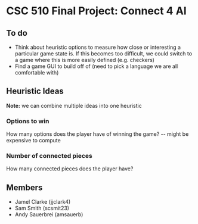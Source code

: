 # CSC 510 Final Project: Connect 4 AI

## To do
- Think about heuristic options to measure how close or interesting a particular game state is. If this becomes too difficult, we could switch to a game where this is more easily defined (e.g. checkers)
- Find a game GUI to build off of (need to pick a language we are all comfortable with)

## Heuristic Ideas
**Note:** we can combine multiple ideas into one heuristic
### Options to win
How many options does the player have of winning the game? -- might be expensive to compute
### Number of connected pieces
How many connected pieces does the player have?

## Members
- Jamel Clarke (jjclark4)
- Sam Smith (scsmit23)
- Andy Sauerbrei (amsauerb)
